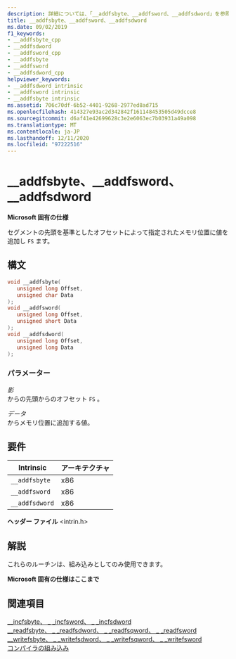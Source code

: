 ```yaml
---
description: 詳細については、「__addfsbyte、__addfsword、__addfsdword」を参照してください。
title: __addfsbyte、__addfsword、__addfsdword
ms.date: 09/02/2019
f1_keywords:
- __addfsbyte_cpp
- __addfsdword
- __addfsword_cpp
- __addfsbyte
- __addfsword
- __addfsdword_cpp
helpviewer_keywords:
- __addfsdword intrinsic
- __addfsword intrinsic
- __addfsbyte intrinsic
ms.assetid: 706c70df-6b52-4401-9268-2977ed8ad715
ms.openlocfilehash: 414327e93ac2d342842f161148453505d49dcce8
ms.sourcegitcommit: d6af41e42699628c3e2e6063ec7b03931a49a098
ms.translationtype: MT
ms.contentlocale: ja-JP
ms.lasthandoff: 12/11/2020
ms.locfileid: "97222516"
---
```

# <a name="__addfsbyte-__addfsword-__addfsdword"></a>__addfsbyte、__addfsword、__addfsdword

**Microsoft 固有の仕様**

セグメントの先頭を基準としたオフセットによって指定されたメモリ位置に値を追加し `FS` ます。

## <a name="syntax"></a>構文

```C
void __addfsbyte(
   unsigned long Offset,
   unsigned char Data
);
void __addfsword(
   unsigned long Offset,
   unsigned short Data
);
void __addfsdword(
   unsigned long Offset,
   unsigned long Data
);
```

### <a name="parameters"></a>パラメーター

*影*\
からの先頭からのオフセット `FS` 。

*データ*\
からメモリ位置に追加する値。

## <a name="requirements"></a>要件

|Intrinsic|アーキテクチャ|
|---------------|------------------|
|`__addfsbyte`|x86|
|`__addfsword`|x86|
|`__addfsdword`|x86|

**ヘッダー ファイル** \<intrin.h>

## <a name="remarks"></a>解説

これらのルーチンは、組み込みとしてのみ使用できます。

**Microsoft 固有の仕様はここまで**

## <a name="see-also"></a>関連項目

[__incfsbyte、 \_ _incfsword、 \_ _incfsdword](../intrinsics/incfsbyte-incfsword-incfsdword.md)\
[__readfsbyte、 \_ _readfsdword、 \_ _readfsqword、 \_ _readfsword](../intrinsics/readfsbyte-readfsdword-readfsqword-readfsword.md)\
[__writefsbyte、 \_ _writefsdword、 \_ _writefsqword、 \_ _writefsword](../intrinsics/writefsbyte-writefsdword-writefsqword-writefsword.md)\
[コンパイラの組み込み](../intrinsics/compiler-intrinsics.md)
